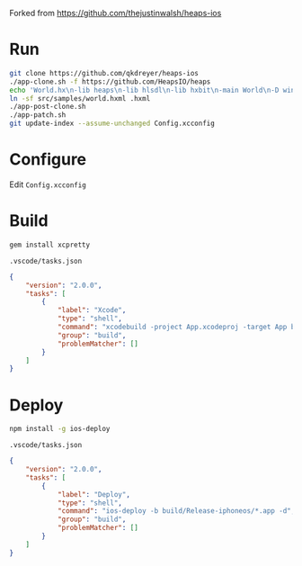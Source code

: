 Forked from https://github.com/thejustinwalsh/heaps-ios

# Run
```sh
git clone https://github.com/qkdreyer/heaps-ios
./app-clone.sh -f https://github.com/HeapsIO/heaps
echo 'World.hx\n-lib heaps\n-lib hlsdl\n-lib hxbit\n-main World\n-D windowSize=1024x768\n-D resourcesPath=world_res\n-cp .' > ./src/samples/world.hxml
ln -sf src/samples/world.hxml .hxml
./app-post-clone.sh
./app-patch.sh
git update-index --assume-unchanged Config.xcconfig
```

# Configure
Edit `Config.xcconfig`

# Build
```sh
gem install xcpretty
```

`.vscode/tasks.json`
```json
{
    "version": "2.0.0",
    "tasks": [
        {
            "label": "Xcode",
            "type": "shell",
            "command": "xcodebuild -project App.xcodeproj -target App build | xcpretty",
            "group": "build",
            "problemMatcher": []
        }
    ]
}
```

# Deploy
```sh
npm install -g ios-deploy
```

`.vscode/tasks.json`
```json
{
    "version": "2.0.0",
    "tasks": [
        {
            "label": "Deploy",
            "type": "shell",
            "command": "ios-deploy -b build/Release-iphoneos/*.app -d",
            "group": "build",
            "problemMatcher": []
        }
    ]
}
```

